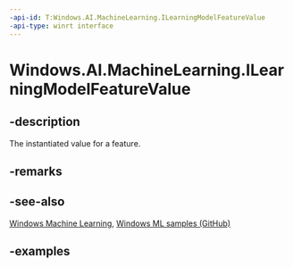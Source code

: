 ```yaml
---
-api-id: T:Windows.AI.MachineLearning.ILearningModelFeatureValue
-api-type: winrt interface
---
```


<!-- Interface syntax.
public interface ILearningModelFeatureValue 
-->

# Windows.AI.MachineLearning.ILearningModelFeatureValue

## -description
The instantiated value for a feature.

## -remarks

## -see-also
[Windows Machine Learning](https://docs.microsoft.com/windows/ai/),
[Windows ML samples (GitHub)](https://github.com/Microsoft/Windows-Machine-Learning)

## -examples


